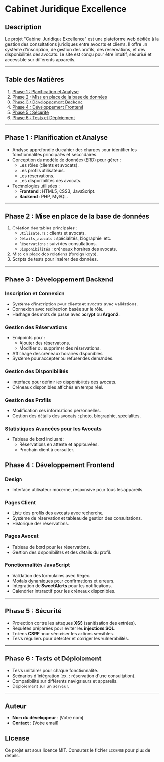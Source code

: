 # Cabinet Juridique Excellence

## Description
Le projet "Cabinet Juridique Excellence" est une plateforme web dédiée à la gestion des consultations juridiques entre avocats et clients. Il offre un système d'inscription, de gestion des profils, des réservations, et des disponibilités des avocats. Le site est conçu pour être intuitif, sécurisé et accessible sur différents appareils.

---

## Table des Matières
1. [Phase 1 : Planification et Analyse](#phase-1--planification-et-analyse)
2. [Phase 2 : Mise en place de la base de données](#phase-2--mise-en-place-de-la-base-de-données)
3. [Phase 3 : Développement Backend](#phase-3--développement-backend)
4. [Phase 4 : Développement Frontend](#phase-4--développement-frontend)
5. [Phase 5 : Sécurité](#phase-5--sécurité)
6. [Phase 6 : Tests et Déploiement](#phase-6--tests-et-déploiement)

---

## Phase 1 : Planification et Analyse
- Analyse approfondie du cahier des charges pour identifier les fonctionnalités principales et secondaires.
- Conception du modèle de données (ERD) pour gérer :
  - Les rôles (clients et avocats).
  - Les profils utilisateurs.
  - Les réservations.
  - Les disponibilités des avocats.
- Technologies utilisées : 
  - **Frontend** : HTML5, CSS3, JavaScript.
  - **Backend** : PHP, MySQL.

---

## Phase 2 : Mise en place de la base de données
1. Création des tables principales :
   - `Utilisateurs` : clients et avocats.
   - `Détails_avocats` : spécialités, biographie, etc.
   - `Réservations` : suivi des consultations.
   - `Disponibilités` : créneaux horaires des avocats.
2. Mise en place des relations (foreign keys).
3. Scripts de tests pour insérer des données.

---

## Phase 3 : Développement Backend
### Inscription et Connexion
- Système d'inscription pour clients et avocats avec validations.
- Connexion avec redirection basée sur le rôle.
- Hashage des mots de passe avec **bcrypt** ou **Argon2**.

### Gestion des Réservations
- Endpoints pour :
  - Ajouter des réservations.
  - Modifier ou supprimer des réservations.
- Affichage des créneaux horaires disponibles.
- Système pour accepter ou refuser des demandes.

### Gestion des Disponibilités
- Interface pour définir les disponibilités des avocats.
- Créneaux disponibles affichés en temps réel.

### Gestion des Profils
- Modification des informations personnelles.
- Gestion des détails des avocats : photo, biographie, spécialités.

### Statistiques Avancées pour les Avocats
- Tableau de bord incluant :
  - Réservations en attente et approuvées.
  - Prochain client à consulter.



## Phase 4 : Développement Frontend
### Design
- Interface utilisateur moderne, responsive pour tous les appareils.

### Pages Client
- Liste des profils des avocats avec recherche.
- Système de réservation et tableau de gestion des consultations.
- Historique des réservations.

### Pages Avocat
- Tableau de bord pour les réservations.
- Gestion des disponibilités et des détails du profil.

### Fonctionnalités JavaScript
- Validation des formulaires avec Regex.
- Modals dynamiques pour confirmations et erreurs.
- Intégration de **SweetAlerts** pour les notifications.
- Calendrier interactif pour les créneaux disponibles.

---

## Phase 5 : Sécurité
- Protection contre les attaques **XSS** (sanitisation des entrées).
- Requêtes préparées pour éviter les **injections SQL**.
- Tokens **CSRF** pour sécuriser les actions sensibles.
- Tests réguliers pour détecter et corriger les vulnérabilités.

---

## Phase 6 : Tests et Déploiement
- Tests unitaires pour chaque fonctionnalité.
- Scénarios d'intégration (ex. : réservation d'une consultation).
- Compatibilité sur différents navigateurs et appareils.
- Déploiement sur un serveur.

---

## Auteur
- **Nom du développeur** : [Votre nom]
- **Contact** : [Votre email]

## License
Ce projet est sous licence MIT. Consultez le fichier `LICENSE` pour plus de détails.
